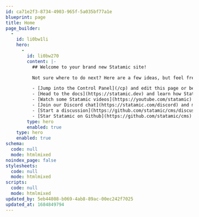 ```yaml
---
id: ca71e2f3-8734-4903-965f-5a035bf77a1e
blueprint: page
title: Home
page_builder:
  -
    id: li0bw1li
    hero:
      -
        id: li0bw270
        content: |-
          ## Welcome to your brand new Statamic site!

          Not sure where to do next? Here are a few ideas, but feel free to explore in your own way, in your own time.

          - [Jump into the Control Panel](/cp) and edit this page or begin setting up your own collections and blueprints.
          - [Head to the docs](https://statamic.dev) and learn how Statamic works.
          - [Watch some Statamic videos](https://youtube.com/statamic) on YouTube.
          - [Join our Discord chat](https://statamic.com/discord) and meet thousands of other Statamic developers.
          - [Start a discussion](https://github.com/statamic/cms/discussions) and get answers to your questions.
          - [Star Statamic on Github](https://github.com/statamic/cms) if you enjoy using it!
        type: hero
        enabled: true
    type: hero
    enabled: true
schema:
  code: null
  mode: htmlmixed
noindex_page: false
stylesheets:
  code: null
  mode: htmlmixed
scripts:
  code: null
  mode: htmlmixed
updated_by: 5eb44808-b069-4ab8-89ac-00ec242f7025
updated_at: 1684849794
---
```

